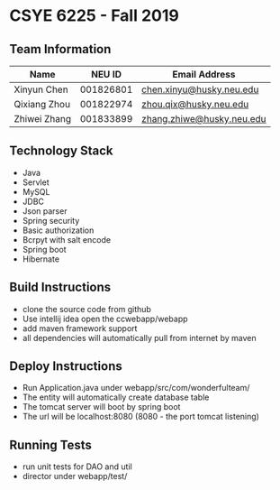 # CSYE 6225 - Fall 2019

## Team Information

| Name | NEU ID | Email Address |
| --- | --- | --- |
| Xinyun Chen | 001826801 | chen.xinyu@husky.neu.edu |
| Qixiang Zhou | 001822974 | zhou.qix@husky.neu.edu |
| Zhiwei Zhang | 001833899 | zhang.zhiwe@husky.neu.edu |

## Technology Stack

* Java
* Servlet
* MySQL
* JDBC
* Json parser
* Spring security
* Basic authorization
* Bcrpyt with salt encode
* Spring boot
* Hibernate

## Build Instructions

* clone the source code from github
* Use intellij idea open the ccwebapp/webapp
* add maven framework support
* all dependencies will automatically pull from internet by maven

## Deploy Instructions

 * Run Application.java under webapp/src/com/wonderfulteam/
 * The entity will automatically create database table
 * The tomcat server will boot by spring boot
 * The url will be localhost:8080 (8080 - the port tomcat listening)

## Running Tests

* run unit tests for DAO and util
* director under webapp/test/
